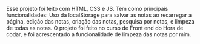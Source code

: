 Esse projeto foi feito com HTML, CSS e JS. Tem como principais funcionalidades: Uso da localStorage para salvar as notas ao recarregar a página, edição das notas, criação das notas, pesquisa por notas, e limpeza de todas as notas. O projeto foi feito no curso de Front end do Hora de codar, e foi acrescentado a funcionalidade de limpeza das notas por mim.